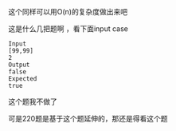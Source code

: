 这个同样可以用O(n)的复杂度做出来吧

这是什么几把题啊 ，看下面input case

```
Input
[99,99]
2
Output
false
Expected
true

```

这个题我不做了

可是220题是基于这个题延伸的，那还是得看这个题